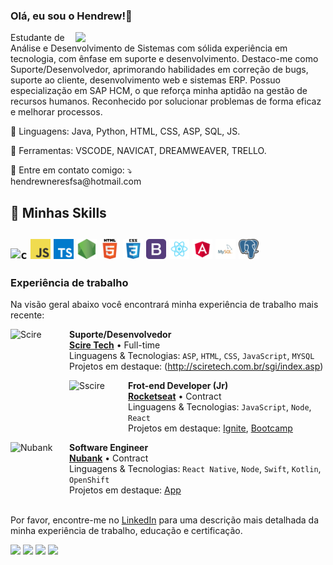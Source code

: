 ### Olá, eu sou o Hendrew!👋


<img src="https://raw.githubusercontent.com/MicaelliMedeiros/micaellimedeiros/master/image/computer-illustration.png" min-width="400px" max-width="400px" width="400px" align="right">

<p align="left"> 
  Estudante de Análise e Desenvolvimento de Sistemas com sólida experiência em tecnologia, com ênfase em suporte e desenvolvimento. Destaco-me como Suporte/Desenvolvedor, aprimorando habilidades em correção de bugs, suporte ao cliente, desenvolvimento web e sistemas ERP. Possuo especialização em SAP HCM, o que reforça minha aptidão na gestão de recursos humanos. Reconhecido por solucionar problemas de forma eficaz e melhorar processos.<br>
</p>

<p align="left">
  🦄 Linguagens: Java, Python, HTML, CSS, ASP, SQL, JS.
</p>

<p align="left">
  💼 Ferramentas: VSCODE, NAVICAT, DREAMWEAVER, TRELLO.
</p>

<p align="left">
  💌 Entre em contato comigo: ⤵️<br>
   hendrewneresfsa@hotmail.com
</p>

## 🚀 Minhas Skills

<code><img height="32" src="https://cdn.iconscout.com/icon/free/png-512/c-programming-569564.png" alt="c"/></code>
<code><img height="32" src="https://raw.githubusercontent.com/github/explore/80688e429a7d4ef2fca1e82350fe8e3517d3494d/topics/javascript/javascript.png" alt="Javascript"/></code>
<code><img height="32" src="https://raw.githubusercontent.com/github/explore/80688e429a7d4ef2fca1e82350fe8e3517d3494d/topics/typescript/typescript.png" alt="Typescript"/></code>
<code><img height="32" src="https://raw.githubusercontent.com/github/explore/80688e429a7d4ef2fca1e82350fe8e3517d3494d/topics/nodejs/nodejs.png" alt="Nodejs"/></code>
<code><img height="32" src="https://raw.githubusercontent.com/github/explore/80688e429a7d4ef2fca1e82350fe8e3517d3494d/topics/html/html.png" alt="HTML5"/></code>
<code><img height="32" src="https://raw.githubusercontent.com/github/explore/80688e429a7d4ef2fca1e82350fe8e3517d3494d/topics/css/css.png" alt="CSS"/></code>
<code><img height="32" src="https://raw.githubusercontent.com/github/explore/80688e429a7d4ef2fca1e82350fe8e3517d3494d/topics/bootstrap/bootstrap.png" alt="Bootstrap"/></code>
<code><img height="32" src="https://raw.githubusercontent.com/github/explore/80688e429a7d4ef2fca1e82350fe8e3517d3494d/topics/react/react.png" alt="React"/></code>
<code><img height="32" src="https://raw.githubusercontent.com/github/explore/80688e429a7d4ef2fca1e82350fe8e3517d3494d/topics/angular/angular.png" alt="Angular"/></code>
<code><img height="32" src="https://raw.githubusercontent.com/github/explore/80688e429a7d4ef2fca1e82350fe8e3517d3494d/topics/mysql/mysql.png" alt="MySQL"/></code>
<code><img height="32" src="https://raw.githubusercontent.com/github/explore/80688e429a7d4ef2fca1e82350fe8e3517d3494d/topics/postgresql/postgresql.png" alt="PostegreSQL"/></code>
---

### Experiência de trabalho

Na visão geral abaixo você encontrará minha experiência de trabalho mais recente:

[<img align="left" height="94px" width="94px" alt="Scire" src="https://imgur.com/gallery/lDJfUzm)
"/>](http://sciretech.com.br/sgi/)

**Suporte/Desenvolvedor** \
[**Scire Tech**](http://sciretech.com.br) • Full-time \
Linguagens & Tecnologias: `ASP`, `HTML`, `CSS`, `JavaScript`, `MYSQL`\
Projetos em destaque: (http://sciretech.com.br/sgi/index.asp)
<br/>

[<img align="left" height="94px" width="94px" alt="Sscire" src="![image](https://imgur.com/gallery/lDJfUzm)
"/>](http://sciretech.com.br/sgi/index.asp/)

**Frot-end Developer (Jr)** \
[**Rocketseat**](https://rocketseat.com.br/) • Contract \
Linguagens & Tecnologias: `JavaScript`, `Node`, `React`\
Projetos em destaque: [Ignite](), [Bootcamp]()
<br/>

[<img align="left" height="94px" width="94px" alt="Nubank" src="https://nubank.com.br/images/nu-icon.png?v=2"/>](https://nubank.com.br/)

**Software Engineer** \
[**Nubank**](https://nubank.com.br/) • Contract \
Linguagens & Tecnologias: `React Native`, `Node`, `Swift`, `Kotlin`, `OpenShift` \
Projetos em destaque: [App](https://nubank.com.br/)
<br/>
<br/>

Por favor, encontre-me no [LinkedIn](https://www.linkedin.com/in/put-here-your-username/) para uma descrição mais detalhada da minha experiência de trabalho, educação e certificação.

<p align="left">
  <a href="mailto:hendrewneresfsa@gmail.com" alt="Gmail">
  <img src="https://img.shields.io/badge/-Gmail-FF0000?style=flat-square&labelColor=FF0000&logo=gmail&logoColor=white&link=mailto:hendrewneresfsa@gmail.com" /></a>

  <a href="https://www.linkedin.com/in/hendrewneres/" alt="LinkedIn">
  <img src="https://img.shields.io/badge/-Linkedin-0e76a8?style=flat-square&logo=Linkedin&logoColor=white&link=https://www.linkedin.com/in/hendrewneres/" /></a>

  <a href="https://api.whatsapp.com/send?phone=5561999456996" alt="WhatsApp">
  <img src="https://img.shields.io/badge/-WhatsApp-25d366?style=flat-square&labelColor=25d366&logo=whatsapp&logoColor=white&link=https://api.whatsapp.com/send?phone=5561999456996"/></a>



  <a href="https://www.instagram.com/drewneres/" alt="Instagram">
  <img src="https://img.shields.io/badge/-Instagram-DF0174?style=flat-square&labelColor=DF0174&logo=instagram&logoColor=white&link=https://www.instagram.com/drewneres/"/></a>
</p>
